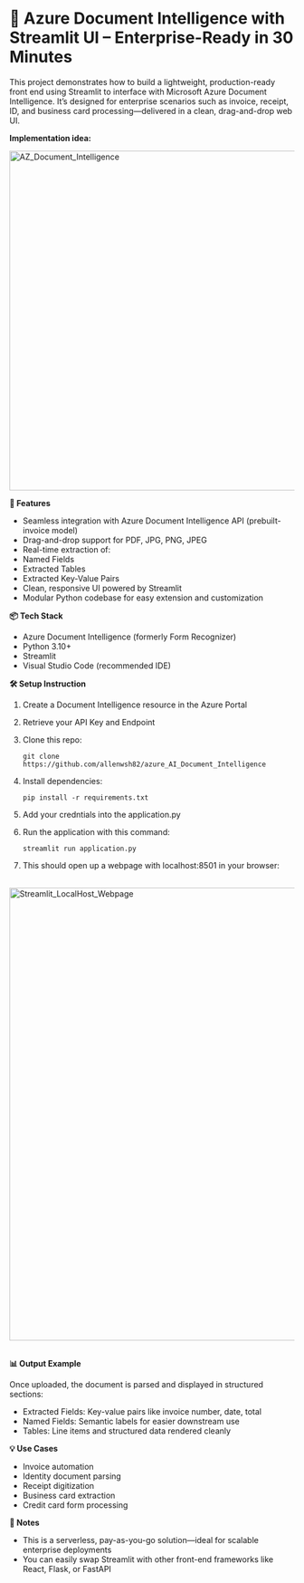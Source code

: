# 🚀 Azure Document Intelligence with Streamlit UI – Enterprise-Ready in 30 Minutes

This project demonstrates how to build a lightweight, production-ready front end using Streamlit to interface with Microsoft Azure Document Intelligence. It’s designed for enterprise scenarios such as invoice, receipt, ID, and business card processing—delivered in a clean, drag-and-drop web UI.

**Implementation idea:**

<img width="1000" height="600" alt="AZ_Document_Intelligence" src="https://github.com/user-attachments/assets/4e5c4556-6470-4eb7-be99-6e1ddfa94019" />

**🔧 Features**
- Seamless integration with Azure Document Intelligence API (prebuilt-invoice model)
- Drag-and-drop support for PDF, JPG, PNG, JPEG
- Real-time extraction of:
- Named Fields
- Extracted Tables
- Extracted Key-Value Pairs
- Clean, responsive UI powered by Streamlit
- Modular Python codebase for easy extension and customization
  
**📦 Tech Stack**
- Azure Document Intelligence (formerly Form Recognizer)
- Python 3.10+
- Streamlit
- Visual Studio Code (recommended IDE)


**🛠️ Setup Instruction**

1) Create a Document Intelligence resource in the Azure Portal
2) Retrieve your API Key and Endpoint
3) Clone this repo:
   ``` 
   git clone https://github.com/allenwsh82/azure_AI_Document_Intelligence
   ```
4) Install dependencies:
   ```
   pip install -r requirements.txt
   ```
6) Add your credntials into the application.py
   
7) Run the application with this command:
   ```
   streamlit run application.py
   ```

8) This should open up a webpage with localhost:8501 in your browser:

<br/>

<img width="1000" height="800" alt="Streamlit_LocalHost_Webpage" src="https://github.com/user-attachments/assets/86b93857-6f70-4c66-a892-7c37099365d5" />

<br/>
<br/>

**📊 Output Example**

Once uploaded, the document is parsed and displayed in structured sections:
- Extracted Fields: Key-value pairs like invoice number, date, total
- Named Fields: Semantic labels for easier downstream use
- Tables: Line items and structured data rendered cleanly
  
**💡 Use Cases**

- Invoice automation
- Identity document parsing
- Receipt digitization
- Business card extraction
- Credit card form processing
  
**📌 Notes**

- This is a serverless, pay-as-you-go solution—ideal for scalable enterprise deployments
- You can easily swap Streamlit with other front-end frameworks like React, Flask, or FastAPI
